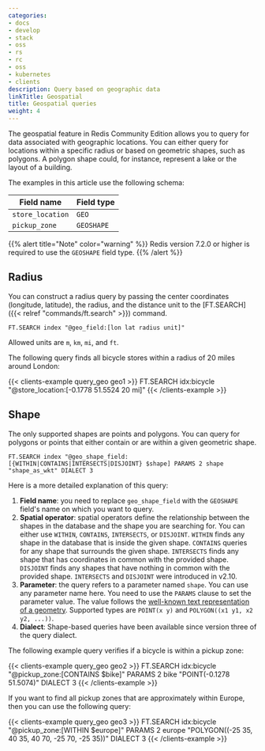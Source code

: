 ```yaml
---
categories:
- docs
- develop
- stack
- oss
- rs
- rc
- oss
- kubernetes
- clients
description: Query based on geographic data
linkTitle: Geospatial
title: Geospatial queries
weight: 4
---
```


The geospatial feature in Redis Community Edition allows you to query for data associated with geographic locations. You can either query for locations within a specific radius or based on geometric shapes, such as polygons. A polygon shape could, for instance, represent a lake or the layout of a building.

The examples in this article use the following schema:

| Field name       | Field type   |
| --------------   | ----------   |
| `store_location` | `GEO`        |
| `pickup_zone`    | `GEOSHAPE`   |


{{% alert title="Note" color="warning" %}}
Redis version 7.2.0 or higher is required to use the `GEOSHAPE` field type.
{{% /alert  %}}

## Radius

You can construct a radius query by passing the center coordinates (longitude, latitude), the radius, and the distance unit to the [FT.SEARCH]({{< relref "commands/ft.search" >}}) command.

```
FT.SEARCH index "@geo_field:[lon lat radius unit]"
```

Allowed units are `m`, `km`, `mi`, and `ft`.

The following query finds all bicycle stores within a radius of 20 miles around London:

{{< clients-example query_geo geo1 >}}
FT.SEARCH idx:bicycle "@store_location:[-0.1778 51.5524 20 mi]"
{{< /clients-example >}}

## Shape

The only supported shapes are points and polygons. You can query for polygons or points that either contain or are within a given geometric shape.

```
FT.SEARCH index "@geo_shape_field:[{WITHIN|CONTAINS|INTERSECTS|DISJOINT} $shape] PARAMS 2 shape "shape_as_wkt" DIALECT 3
```

Here is a more detailed explanation of this query:

1. **Field name**: you need to replace `geo_shape_field` with the `GEOSHAPE` field's name on which you want to query.
2. **Spatial operator**: spatial operators define the relationship between the shapes in the database and the shape you are searching for. You can either use `WITHIN`, `CONTAINS`, `INTERSECTS`, or `DISJOINT`. `WITHIN` finds any shape in the database that is inside the given shape. `CONTAINS` queries for any shape that surrounds the given shape. `INTERSECTS` finds any shape that has coordinates in common with the provided shape. `DISJOINT` finds any shapes that have nothing in common with the provided shape. `INTERSECTS` and `DISJOINT` were introduced in v2.10.
3. **Parameter**: the query refers to a parameter named `shape`. You can use any parameter name here. You need to use the `PARAMS` clause to set the parameter value. The value follows the [well-known text representation of a geometry](https://en.wikipedia.org/wiki/Well-known_text_representation_of_geometry). Supported types are `POINT(x y)` and `POLYGON((x1 y1, x2 y2, ...))`.
4. **Dialect**: Shape-based queries have been available since version three of the query dialect.

The following example query verifies if a bicycle is within a pickup zone:

{{< clients-example query_geo geo2 >}}
FT.SEARCH idx:bicycle "@pickup_zone:[CONTAINS $bike]" PARAMS 2 bike "POINT(-0.1278 51.5074)" DIALECT 3
{{< /clients-example >}}

If you want to find all pickup zones that are approximately within Europe, then you can use the following query:

{{< clients-example query_geo geo3 >}}
FT.SEARCH idx:bicycle "@pickup_zone:[WITHIN $europe]" PARAMS 2 europe "POLYGON((-25 35, 40 35, 40 70, -25 70, -25 35))" DIALECT 3
{{< /clients-example >}}
